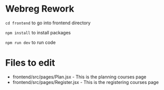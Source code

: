 # Webreg Rework
`cd frontend` to go into frontend directory

`npm install` to install packages
 
`npm run dev` to run code

# Files to edit
- frontend/src/pages/Plan.jsx - This is the planning courses page
- frontend/src/pages/Register.jsx - This is the registering courses page